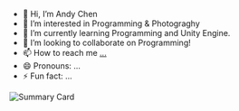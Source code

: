 - 👋 Hi, I’m Andy Chen
- 👀 I’m interested in Programming & Photograghy
- 🌱 I’m currently learning Programming and Unity Engine.
- 💞️ I’m looking to collaborate on Programming!
- 📫 How to reach me [...](https://www.linkedin.com/in/jinzhi-chen-a36981172/)
- 😄 Pronouns: ...
- ⚡ Fun fact: ...

![Summary Card](https://github-profile-summary-cards.vercel.app/api/cards/profile-details?username=AndyC00&theme=solarized_dark)


<!---
AndyC00/AndyC00 is a ✨ special ✨ repository because its `README.md` (this file) appears on your GitHub profile.
You can click the Preview link to take a look at your changes.
--->
